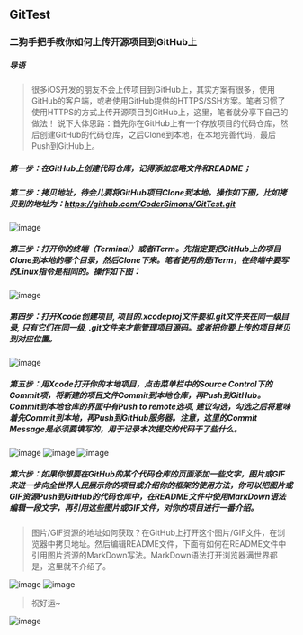## GitTest
### 二狗手把手教你如何上传开源项目到GitHub上

##### 导语

> 很多iOS开发的朋友不会上传项目到GitHub上，其实方案有很多，使用GitHub的客户端，或者使用GitHub提供的HTTPS/SSH方案。笔者习惯了使用HTTPS的方式上传开源项目到GitHub上，这里，笔者就分享下自己的做法！
说下大体思路：首先你在GitHub上有一个存放项目的代码仓库，然后创建GitHub的代码仓库，之后Clone到本地，在本地完善代码，最后Push到GitHub上。

##### 第一步：在GitHub上创建代码仓库，记得添加忽略文件和README；

##### 第二步：拷贝地址，待会儿要将GitHub项目Clone到本地。操作如下图，比如拷贝到的地址为：https://github.com/CoderSimons/GitTest.git

![image](https://github.com/CoderSimons/GitTest/blob/master/GitTest/step2.jpg)

##### 第三步：打开你的终端（Terminal）或者iTerm。先指定要把GitHub上的项目Clone到本地的哪个目录，然后Clone下来。笔者使用的是iTerm，在终端中要写的Linux指令是相同的。操作如下图：

![image](https://github.com/CoderSimons/GitTest/blob/master/GitTest/step3.jpg)

##### 第四步：打开Xcode创建项目, 项目的.xcodeproj文件要和.git文件夹在同一级目录, 只有它们在同一级, .git文件夹才能管理项目源码。或者把你要上传的项目拷贝到对应位置。

![image](https://github.com/CoderSimons/GitTest/blob/master/GitTest/step4.jpg)

##### 第五步：用Xcode打开你的本地项目，点击菜单栏中的Source Control下的Commit项，将新建的项目文件Commit到本地仓库，再Push到GitHub。Commit到本地仓库的界面中有Push to remote选项, 建议勾选，勾选之后将意味着先Commit到本地，再Push到GitHub服务器。注意，这里的Commit Message是必须要填写的，用于记录本次提交的代码干了些什么。

![image](https://github.com/CoderSimons/GitTest/blob/master/GitTest/step5_1.jpg)
![image](https://github.com/CoderSimons/GitTest/blob/master/GitTest/step5_2.jpg)
![image](https://github.com/CoderSimons/GitTest/blob/master/GitTest/step5_3.jpg)

##### 第六步：如果你想要在GitHub的某个代码仓库的页面添加一些文字，图片或GIF来进一步向全世界人民展示你的项目或介绍你的框架的使用方法，你可以把图片或GIF资源Push到GitHub的代码仓库中，在README文件中使用MarkDown语法编辑一段文字，再引用这些图片或GIF文件，对你的项目进行一番介绍。

> 图片/GIF资源的地址如何获取？在GitHub上打开这个图片/GIF文件，在浏览器中拷贝地址。然后编辑README文件，下面有如何在README文件中引用图片资源的MarkDown写法。MarkDown语法打开浏览器满世界都是，这里就不介绍了。

![image](https://github.com/CoderSimons/GitTest/blob/master/GitTest/step6_1.jpg)
![image](https://github.com/CoderSimons/GitTest/blob/master/GitTest/step6_2.jpg)

> 祝好运~

![image](https://github.com/CoderSimons/GitTest/blob/master/GitTest/Icon.JPG)
